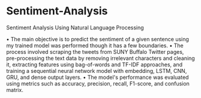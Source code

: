 # Sentiment-Analysis
 Sentiment Analysis Using Natural Language Processing
 
• The main objective is to predict the sentiment of a given sentence using my trained model was performed though it has a few boundaries. 
• The process involved scraping the tweets from SUNY Buffalo Twitter pages, pre-processing the text data by removing irrelevant characters and cleaning it, extracting features using bag-of-words and TF-IDF approaches, and training a sequential neural network model with embedding, LSTM, CNN, GRU, and dense output layers. 
• The model's performance was evaluated using metrics such as accuracy, precision, recall, F1-score, and confusion matrix.
